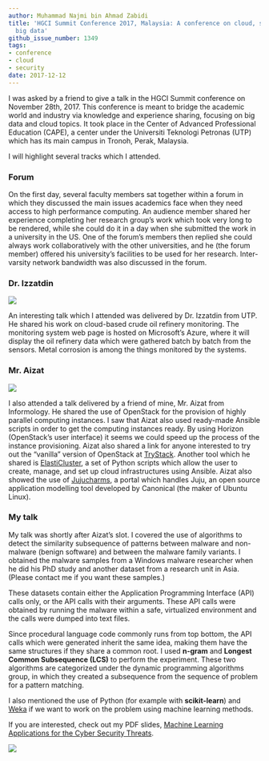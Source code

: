 ```yaml
---
author: Muhammad Najmi bin Ahmad Zabidi
title: 'HGCI Summit Conference 2017, Malaysia: A conference on cloud, security and
  big data'
github_issue_number: 1349
tags:
- conference
- cloud
- security
date: 2017-12-12
---
```


I was asked by a friend to give a talk in the HGCI Summit conference on November 28th, 2017. This conference is meant to bridge the academic world and industry via knowledge and experience sharing, focusing on big data and cloud topics. It took place in the Center of Advanced Professional Education (CAPE), a center under the Universiti Teknologi Petronas (UTP) which has its main campus in Tronoh, Perak, Malaysia.

I will highlight several tracks which I attended.

### Forum

On the first day, several faculty members sat together within a forum in which they discussed the main issues academics face when they need access to high performance computing. An audience member shared her experience completing her research group’s work which took very long to be rendered, while she could do it in a day when she submitted the work in a university in the US. One of the forum’s members then replied she could always work collaboratively with the other universities, and he (the forum member) offered his university’s facilities to be used for her research. Inter-varsity network bandwidth was also discussed in the forum.

### Dr. Izzatdin

<img src="/blog/2017/12/hgci-summit-2017/utp.jpg"/>

An interesting talk which I attended was delivered by Dr. Izzatdin from UTP. He shared his work on cloud-based crude oil refinery monitoring. The monitoring system web page is hosted on Microsoft’s Azure, where it will display the oil refinery data which were gathered batch by batch from the sensors. Metal corrosion is among the things monitored by the systems.

### Mr. Aizat

<img src="/blog/2017/12/hgci-summit-2017/aizat.jpg"/>

I also attended a talk delivered by a friend of mine, Mr. Aizat from Informology. He shared the use of OpenStack for the provision of highly parallel computing instances. I saw that Aizat also used ready-made Ansible scripts in order to get the computing instances ready. By using Horizon (OpenStack’s user interface) it seems we could speed up the process of the instance provisioning. Aizat also shared a link for anyone interested to try out the “vanilla” version of OpenStack at [TryStack](http://trystack.org/). Another tool which he shared is [ElastiCluster](https://github.com/gc3-uzh-ch/elasticluster), a set of Python scripts which allow the user to create, manage, and set up cloud infrastructures using Ansible. Aizat also showed the use of [Jujucharms](https://jujucharms.com), a portal which handles Juju, an open source application modelling tool developed by Canonical (the maker of Ubuntu Linux).

### My talk

My talk was shortly after Aizat’s slot. I covered the use of algorithms to detect the similarity subsequence of patterns between malware and non-malware (benign software) and between the malware family variants. I obtained the malware samples from a Windows malware researcher when he did his PhD study and another dataset from a research unit in Asia. (Please contact me if you want these samples.)

These datasets contain either the Application Programming Interface (API) calls only, or the API calls with their arguments. These API calls were obtained by running the malware within a safe, virtualized environment and the calls were dumped into text files.

Since procedural language code commonly runs from top bottom, the API calls which were generated inherit the same idea, making them have the same structures if they share a common root. I used **n-gram** and **Longest Common Subsequence (LCS)** to perform the experiment. These two algorithms are categorized under the dynamic programming algorithms group, in which they created a subsequence from the sequence of problem for a pattern matching.

I also mentioned the use of Python (for example with **scikit-learn**) and [Weka](https://www.cs.waikato.ac.nz/ml/weka) if we want to work on the problem using machine learning methods.

If you are interested, check out my PDF slides, [Machine Learning Applications for the Cyber Security Threats](/blog/2017/12/hgci-summit-2017/najmi_hgci_slides_2017.pdf).

<img src="/blog/2017/12/hgci-summit-2017/aizat2.jpg"/>
